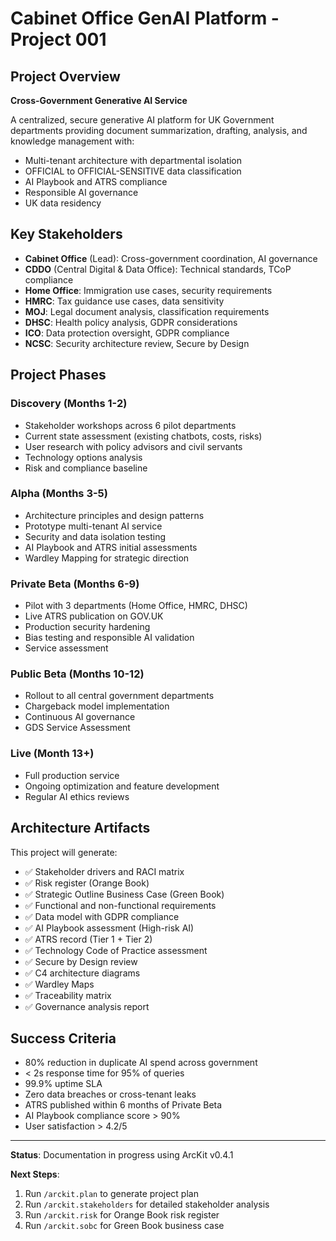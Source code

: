 # Cabinet Office GenAI Platform - Project 001

## Project Overview

**Cross-Government Generative AI Service**

A centralized, secure generative AI platform for UK Government departments providing document summarization, drafting, analysis, and knowledge management with:
- Multi-tenant architecture with departmental isolation
- OFFICIAL to OFFICIAL-SENSITIVE data classification
- AI Playbook and ATRS compliance
- Responsible AI governance
- UK data residency

## Key Stakeholders

- **Cabinet Office** (Lead): Cross-government coordination, AI governance
- **CDDO** (Central Digital & Data Office): Technical standards, TCoP compliance
- **Home Office**: Immigration use cases, security requirements
- **HMRC**: Tax guidance use cases, data sensitivity
- **MOJ**: Legal document analysis, classification requirements
- **DHSC**: Health policy analysis, GDPR considerations
- **ICO**: Data protection oversight, GDPR compliance
- **NCSC**: Security architecture review, Secure by Design

## Project Phases

### Discovery (Months 1-2)
- Stakeholder workshops across 6 pilot departments
- Current state assessment (existing chatbots, costs, risks)
- User research with policy advisors and civil servants
- Technology options analysis
- Risk and compliance baseline

### Alpha (Months 3-5)
- Architecture principles and design patterns
- Prototype multi-tenant AI service
- Security and data isolation testing
- AI Playbook and ATRS initial assessments
- Wardley Mapping for strategic direction

### Private Beta (Months 6-9)
- Pilot with 3 departments (Home Office, HMRC, DHSC)
- Live ATRS publication on GOV.UK
- Production security hardening
- Bias testing and responsible AI validation
- Service assessment

### Public Beta (Months 10-12)
- Rollout to all central government departments
- Chargeback model implementation
- Continuous AI governance
- GDS Service Assessment

### Live (Month 13+)
- Full production service
- Ongoing optimization and feature development
- Regular AI ethics reviews

## Architecture Artifacts

This project will generate:
- ✅ Stakeholder drivers and RACI matrix
- ✅ Risk register (Orange Book)
- ✅ Strategic Outline Business Case (Green Book)
- ✅ Functional and non-functional requirements
- ✅ Data model with GDPR compliance
- ✅ AI Playbook assessment (High-risk AI)
- ✅ ATRS record (Tier 1 + Tier 2)
- ✅ Technology Code of Practice assessment
- ✅ Secure by Design review
- ✅ C4 architecture diagrams
- ✅ Wardley Maps
- ✅ Traceability matrix
- ✅ Governance analysis report

## Success Criteria

- 80% reduction in duplicate AI spend across government
- < 2s response time for 95% of queries
- 99.9% uptime SLA
- Zero data breaches or cross-tenant leaks
- ATRS published within 6 months of Private Beta
- AI Playbook compliance score > 90%
- User satisfaction > 4.2/5

---

**Status**: Documentation in progress using ArcKit v0.4.1

**Next Steps**:
1. Run `/arckit.plan` to generate project plan
2. Run `/arckit.stakeholders` for detailed stakeholder analysis
3. Run `/arckit.risk` for Orange Book risk register
4. Run `/arckit.sobc` for Green Book business case
